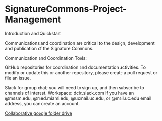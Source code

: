 # SignatureCommons-Project-Management
Introduction and Quickstart

Communications and coordination are critical to the design, development and publication of the Signature Commons.

Communication and Coordination Tools:

GitHub repositories for coordination and documentation activities.
To modify or update this or another repository, please create a pull request or file an issue.

Slack for group chat; you will need to sign up, and then subscribe to channels of interest.
Workspace:  dcic.slack.com
If you have an @mssm.edu, @med.miami.edu, @ucmail.uc.edu, or @mail.uc.edu email address, you can create an account.

[Collaborative google folder drive](https://drive.google.com/drive/u/0/folders/1TcZ5HZp1u2zyDGuOc14lxlhWbncjPh47)
